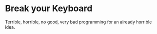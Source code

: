 # Break your Keyboard
Terrible, horrible, no good, very bad programming for an already horrible idea.